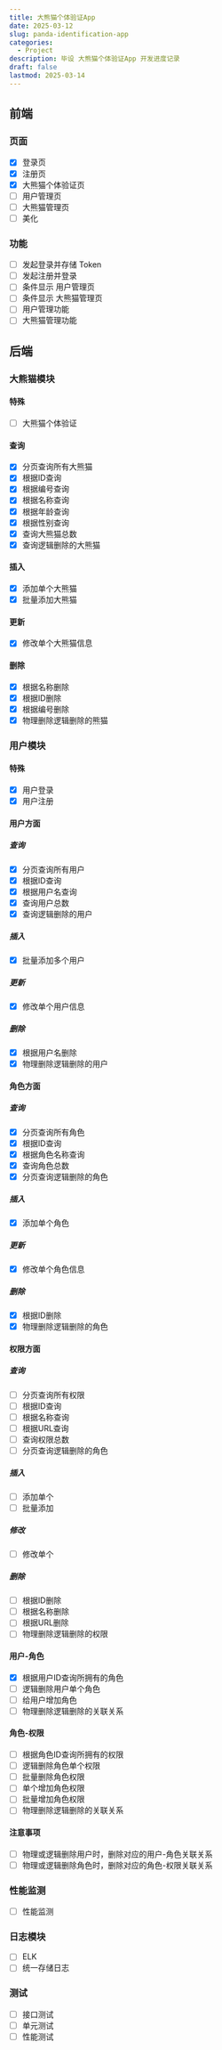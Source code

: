 ```yaml
---
title: 大熊猫个体验证App
date: 2025-03-12
slug: panda-identification-app
categories:
  - Project
description: 毕设 大熊猫个体验证App 开发进度记录
draft: false
lastmod: 2025-03-14
---
```

## 前端
### 页面
- [x] 登录页
- [x] 注册页
- [x] 大熊猫个体验证页
- [ ] 用户管理页
- [ ] 大熊猫管理页
- [ ] 美化
### 功能
- [ ] 发起登录并存储 Token
- [ ] 发起注册并登录
- [ ] 条件显示 用户管理页
- [ ] 条件显示 大熊猫管理页
- [ ] 用户管理功能
- [ ] 大熊猫管理功能
## 后端
### 大熊猫模块
#### 特殊
- [ ] 大熊猫个体验证
#### 查询
- [x] 分页查询所有大熊猫
- [x] 根据ID查询
- [x] 根据编号查询
- [x] 根据名称查询
- [x] 根据年龄查询
- [x] 根据性别查询
- [x] 查询大熊猫总数
- [x] 查询逻辑删除的大熊猫
#### 插入
- [x] 添加单个大熊猫
- [x] 批量添加大熊猫
#### 更新
- [x] 修改单个大熊猫信息
#### 删除
- [x] 根据名称删除
- [x] 根据ID删除
- [x] 根据编号删除
- [x] 物理删除逻辑删除的熊猫

### 用户模块
#### 特殊
- [x] 用户登录
- [x] 用户注册
#### 用户方面
##### 查询
- [x] 分页查询所有用户
- [x] 根据ID查询
- [x] 根据用户名查询
- [x] 查询用户总数
- [x] 查询逻辑删除的用户
##### 插入
- [x] 批量添加多个用户
##### 更新
- [x] 修改单个用户信息
##### 删除
- [x] 根据用户名删除
- [x]  物理删除逻辑删除的用户
#### 角色方面
##### 查询
- [x] 分页查询所有角色
- [x] 根据ID查询
- [x] 根据角色名称查询
- [x] 查询角色总数
- [x] 分页查询逻辑删除的角色
##### 插入
- [x] 添加单个角色
##### 更新
- [x] 修改单个角色信息
##### 删除
- [x] 根据ID删除
- [x] 物理删除逻辑删除的角色
#### 权限方面
##### 查询
- [ ] 分页查询所有权限
- [ ] 根据ID查询
- [ ] 根据名称查询
- [ ] 根据URL查询
- [ ] 查询权限总数
- [ ] 分页查询逻辑删除的角色
##### 插入
- [ ] 添加单个
- [ ] 批量添加
##### 修改
- [ ] 修改单个
##### 删除
- [ ] 根据ID删除
- [ ] 根据名称删除
- [ ] 根据URL删除
- [ ] 物理删除逻辑删除的权限

#### 用户-角色
- [x] 根据用户ID查询所拥有的角色
- [ ] 逻辑删除用户单个角色
- [ ] 给用户增加角色
- [ ] 物理删除逻辑删除的关联关系

#### 角色-权限
- [ ] 根据角色ID查询所拥有的权限
- [ ] 逻辑删除角色单个权限
- [ ] 批量删除角色权限
- [ ] 单个增加角色权限
- [ ] 批量增加角色权限
- [ ] 物理删除逻辑删除的关联关系

#### 注意事项

- [ ] 物理或逻辑删除用户时，删除对应的用户-角色关联关系
- [ ] 物理或逻辑删除角色时，删除对应的角色-权限关联关系

### 性能监测

- [ ] 性能监测

### 日志模块

- [ ] ELK
- [ ] 统一存储日志

### 测试
 - [ ] 接口测试
 - [ ] 单元测试
 - [ ] 性能测试